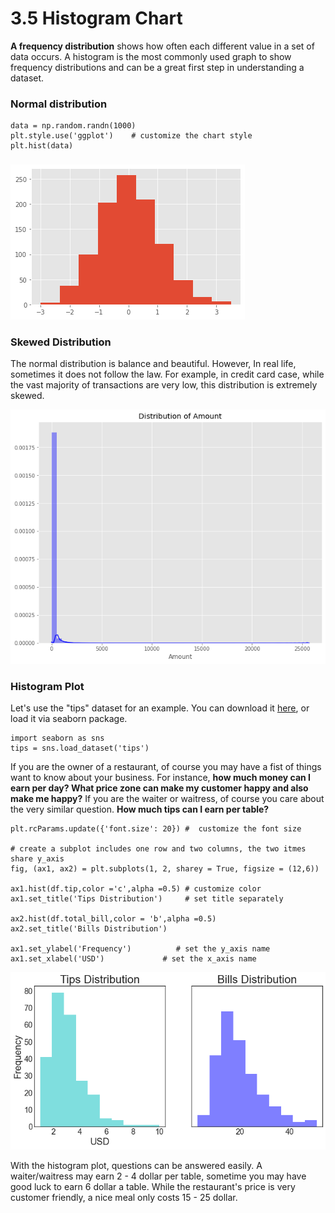 # 3.5 Histogram Chart

**A frequency distribution** shows how often each different value in a set of data occurs. A histogram is the most commonly used graph to show frequency distributions and  can be a great first step in understanding a dataset.

### Normal distribution

```text
data = np.random.randn(1000)
plt.style.use('ggplot')    # customize the chart style
plt.hist(data)
```

### 

![Figure 1.4.1 Normal Distribution](../.gitbook/assets/simple-hist-plot.png)

### Skewed Distribution

The normal distribution is balance and beautiful. However, In real life, sometimes it does not follow the  law. For example,  in credit card case,  while the vast majority of transactions are very low, this distribution is extremely skewed.

![Figure 1.4.2 Skewed  Distribution](../.gitbook/assets/1_q2qcwhv1n3kklotfc8kgzg.png)

### Histogram Plot

Let's  use the "tips" dataset  for an example. You can download it [here](https://github.com/mwaskom/seaborn-data/blob/master/tips.csv), or load it via seaborn package. 

```text
import seaborn as sns
tips = sns.load_dataset('tips')
```

If you are the owner of a restaurant, of course you may have a fist of things want to know about your business. For instance,  **how much money can I earn per day?  What price zone  can make my customer happy and also make me happy?** If  you are the waiter  or waitress, of course you care about the very similar question. **How much  tips can I earn per  table?**

```text
plt.rcParams.update({'font.size': 20}) #  customize the font size

# create a subplot includes one row and two columns, the two itmes share y_axis
fig, (ax1, ax2) = plt.subplots(1, 2, sharey = True, figsize = (12,6))

ax1.hist(df.tip,color ='c',alpha =0.5) # customize color
ax1.set_title('Tips Distribution')     # set title separately

ax2.hist(df.total_bill,color = 'b',alpha =0.5)
ax2.set_title('Bills Distribution')

ax1.set_ylabel('Frequency')          # set the y_axis name
ax1.set_xlabel('USD')             # set the x_axis name

```

![Figure 1.4.3 Tips and Bills Distribution](../.gitbook/assets/download%20%283%29.png)

With the histogram plot, questions can be answered easily. A waiter/waitress may earn 2 - 4 dollar per table, sometime you may have good luck to earn 6 dollar a table. While the restaurant's price is very customer friendly, a nice meal only costs 15 - 25 dollar.

